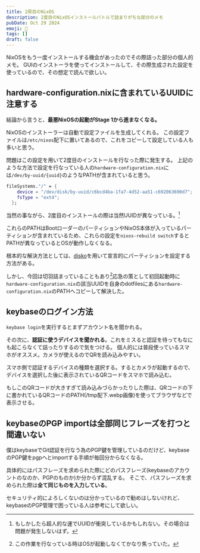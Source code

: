 ```yaml
---
title: 2周目のNixOS
description: 2度目のNixOSインストールバトルで詰まりがちな部分のメモ
pubDate: Oct 29 2024
emoji: 🦊
tags: []
draft: false
---
```


NixOSをもう一度インストールする機会があったのでその際詰った部分の個人的メモ。
GUIのインストーラを使ってインストールして、その際生成された設定を使っているので、その想定で読んで欲しい。

## hardware-configuration.nixに含まれているUUIDに注意する

結論から言うと、**最悪NixOSの起動がStage 1から進まなくなる。**

NixOSのインストーラーは自動で設定ファイルを生成してくれる。
この設定ファイルは`/etc/nixos`配下に置いてあるので、これをコピーして設定している人も多いと思う。

問題はこの設定を用いて2度目のインストールを行なった際に発生する。
上記のような方法で設定を行なっている人の`hardware-configuration.nix`には`/dev/by-uuid/{uuid}`のようなPATHが含まれていると思う。

```nix
fileSystems."/" = {
    device = "/dev/disk/by-uuid/c6bcd4ba-1fa7-4d52-aa51-c692063690d7"; # <- これ
    fsType = "ext4";
  };
```

当然の事ながら、2度目のインストールの際は当然UUIDが異なっている。[^1]

これらのPATHはBootローダーのパーティションやNixOS本体が入っているパーティションが含まれているため、これらの設定を`nixos-rebuild switch`するとPATHが異なっているとOSが動作しなくなる。

根本的な解決方法としては、[disko](https://github.com/nix-community/disko)を用いて宣言的にパーティションを設定する方法がある。

しかし、今回は切羽詰まっていることもあり[^2]応急の策として初回起動時に`hardware-configuration.nix`の該当UUIDを自身のdotfilesにある`hardware-configuration.nix`のPATHへコピーして解決した。

## keybaseのログイン方法

`keybase login`を実行するとまずアカウント名を聞かれる。

その次に、**認証に使うデバイスを聞かれる**。これをミスると認証を待ってもなにも起こらなくて詰ったりするので気をつける。
個人的には普段使っているスマホがオススメ。カメラが使えるのでQRを読み込みやすい。

スマホ側で認証するデバイスの種類を選択する。するとカメラが起動するので、デバイスを選択した後に表示されているQRコードをスマホで読み込む。

もしこのQRコードが大きすぎて読み込みづらかったりした際は、QRコードの下に書かれているQRコードのPATH(/tmp配下.webp画像)を使ってブラウザなどで表示させる。

## keybaseのPGP importは全部同じフレーズを打つと間違いない

僕はkeybaseでGit認証を行なう為のPGP鍵を管理しているのだけど、keybaseのPGP鍵をpgpへとimportする手順が毎回分からなくなる。

具体的にはパスフレーズを求められた際にどのパスフレーズ(keybaseのアカウントのなのか、PGPのものか)か分からず混乱する。
そこで、パスフレーズを求められた際は**全て同じものを入力している**。

セキュリティ的によろしくないのは分かっているので勧めはしないけれど、keybaseのPGP管理で困っている人は参考にして欲しい。

[^1]: もしかしたら超人的な運でUUIDが衝突しているかもしれない。その場合は問題が発生しないはず。

[^2]: この作業を行なっている時はOSが起動しなくてかなり焦っていた。

[^3]: NixOSが前提なのでComputorで間違いないと思う
